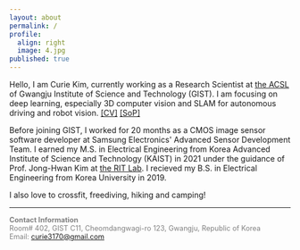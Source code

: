 ```yaml
---
layout: about
permalink: /
profile:
  align: right
  image: 4.jpg
published: true
---
```

Hello, I am Curie Kim, currently working as a Research Scientist at [the ACSL](https://uehwan.github.io/) of Gwangju Institute of Science and Technology (GIST).
I am focusing on deep learning, especially 3D computer vision and SLAM for autonomous driving and robot vision. [[CV]](https://drive.google.com/file/d/1PPcZSP5WeB3AFImjJyx93e7VqUvmsQPU/view?usp=sharing) [[SoP]](TBD) 

Before joining GIST, I worked for 20 months as a CMOS image sensor software developer at Samsung Electronics' Advanced Sensor Development Team.
I earned my M.S. in Electrical Engineering from Korea Advanced Institute of Science and Technology (KAIST) in 2021 under the guidance of Prof. Jong-Hwan Kim at [the RIT Lab](https://rit.kaist.ac.kr/).
I recieved my B.S. in Electrical Engineering from Korea University in 2019. 

I also love to crossfit, freediving, hiking and camping!


---
<span style="font-size:90%;  color:grey">**Contact Information**<br>
Room# 402, GIST C11, Cheomdangwagi-ro 123, Gwangju, Republic of Korea<br>
Email: curie3170@gmail.com</span>  



<!-- [Gradfolio](https://github.com/jitinnair1/gradfolio){:target="_blank"} is a responsive, dark-mode ready Jekyll theme designed keeping academia in mind. The easiest way to install the theme is to fork it using GitHub. Check the README file for [instructions](https://github.com/jitinnair1/gradfolio#installation){:target="_blank"}.

If you want to use this space to write your biography here, edit the `index.md` file. You can put a picture in, too. Rename your picture to `profile.png` and put it in the `assets/images/` folder.

The social-icons footer can be used to link profiles from GitHub, OrcID and ReasearchGate aprart form the usual Twitter, LinkedIn and Facebook. You can add your user ID in the `_config.yml` file to link your accounts. -->
